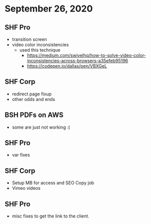 # September 26, 2020

## SHF Pro
- transition screen
- video color inconsistencies
  - used this technique
    - https://medium.com/swivelhq/how-to-solve-video-color-inconsistencies-across-browsers-a35efeb95196
    - https://codepen.io/dallas/pen/VBXGeL

## SHF Corp
- redirect page fixup
- other odds and ends

## BSH PDFs on AWS
- some are just not working :(

## SHF Pro
- var fixes

## SHF Corp
- Setup MB for access and SEO Copy job
- Vimeo videos

## SHF Pro
- misc fixes to get the link to the client. 

